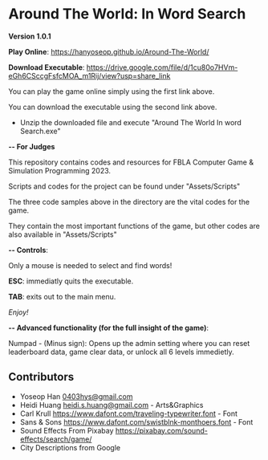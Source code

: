 # Around The World: In Word Search

**Version 1.0.1**

**Play Online**: https://hanyoseop.github.io/Around-The-World/

**Download Executable**: https://drive.google.com/file/d/1cu80o7HVm-eGh6CSccgFsfcMOA_m1Rij/view?usp=share_link

You can play the game online simply using the first link above.

You can download the executable using the second link above.
  - Unzip the downloaded file and execute "Around The World In word Search.exe"


**-- For Judges**

This repository contains codes and resources for FBLA Computer Game & Simulation Programming 2023.

Scripts and codes for the project can be found under "Assets/Scripts"

The three code samples above in the directory are the vital codes for the game.

They contain the most important functions of the game, but other codes are also available in "Assets/Scripts"



**-- Controls**:

Only a mouse is needed to select and find words!

**ESC**: immediatly quits the executable.

**TAB**: exits out to the main menu. 

*Enjoy!*

 

**-- Advanced functionality (for the full insight of the game)**:

Numpad - (Minus sign): Opens up the admin setting where you can reset leaderboard data, game clear data, or unlock all 6 levels immedietly. 

 

## Contributors

- Yoseop Han <0403hys@gmail.com>
- Heidi Huang  <heidi.s.huang@gmail.com> - Arts&Graphics
- Carl Krull <https://www.dafont.com/traveling-typewriter.font> - Font
- Sans & Sons <https://www.dafont.com/swistblnk-monthoers.font> - Font
- Sound Effects From Pixabay <https://pixabay.com/sound-effects/search/game/> 
- City Descriptions from Google
